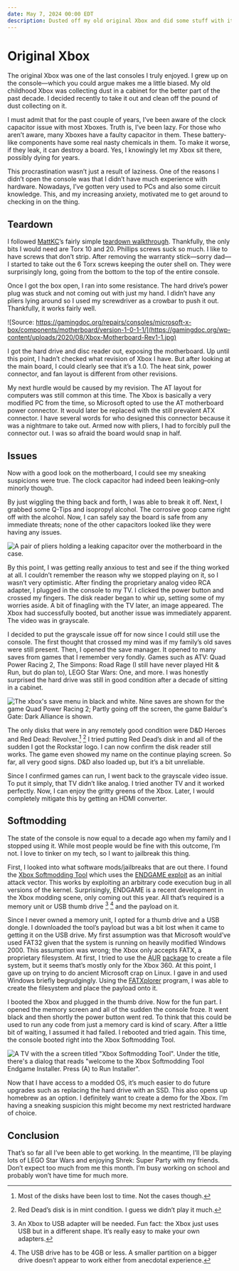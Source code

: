 ```yaml
---
date: May 7, 2024 00:00 EDT
description: Dusted off my old original Xbox and did some stuff with it.
---
```


# Original Xbox

The original Xbox was one of the last consoles I truly enjoyed. I grew up on the console&mdash;which you could argue makes me a little biased. My old childhood Xbox was collecting dust in a cabinet for the better part of the past decade. I decided recently to take it out and clean off the pound of dust collecting on it.

I must admit that for the past couple of years, I’ve been aware of the clock capacitor issue with most Xboxes. Truth is, I’ve been lazy. For those who aren’t aware, many Xboxes have a faulty capacitor in them. These battery-like components have some real nasty chemicals in them. To make it worse, if they leak, it can destroy a board. Yes, I knowingly let my Xbox sit there, possibly dying for years.

This procrastination wasn’t just a result of laziness. One of the reasons I didn’t open the console was that I didn’t have much experience with hardware. Nowadays, I’ve gotten very used to <abbr>PC</abbr>s and also some circuit knowledge. This, and my increasing anxiety, motivated me to get around to checking in on the thing.

## Teardown

I followed [MattKC](www.youtube.com/@MattKC)’s fairly simple [teardown walkthrough](https://youtu.be/uy-btflp0-U?si=ycS847xTFRVlvpcD). Thankfully, the only bits I would need are Torx 10 and 20. Phillips screws suck so much. I like to have screws that don’t strip. After removing the warranty stick&mdash;sorry dad&mdash;I started to take out the 6 Torx screws keeping the outer shell on. They were surprisingly long, going from the bottom to the top of the entire console.

Once I got the box open, I ran into some resistance. The hard drive’s power plug was stuck and not coming out with just my hand. I didn’t have any pliers lying around so I used my screwdriver as a crowbar to push it out. Thankfully, it works fairly well.

![Source: https://gamingdoc.org/repairs/consoles/microsoft-x-box/components/motherboard/version-1-0-1-1/](https://gamingdoc.org/wp-content/uploads/2020/08/Xbox-Motherboard-Rev1-1.jpg)

I got the hard drive and disc reader out, exposing the motherboard. Up until this point, I hadn’t checked what revision of Xbox I have. But after looking at the main board, I could clearly see that it’s a 1.0. The heat sink, power connector, and fan layout is different from other revisions.

My next hurdle would be caused by my revision. The <abbr>AT</abbr> layout for computers was still common at this time. The Xbox is basically a very modified <abbr>PC</abbr> from the time, so Microsoft opted to use the <abbr>AT</abbr> motherboard power connector. It would later be replaced with the still prevalent <abbr>ATX</abbr> connector. I have several words for who designed this connector because it was a nightmare to take out. Armed now with pliers, I had to forcibly pull the connector out. I was so afraid the board would snap in half.

## Issues

Now with a good look on the motherboard, I could see my sneaking suspicions were true. The clock capacitor had indeed been leaking–only minorly though.

By just wiggling the thing back and forth, I was able to break it off. Next, I grabbed some Q-Tips and isopropyl alcohol. The corrosive goop came right off with the alcohol. Now, I can safely say the board is safe from any immediate threats; none of the other capacitors looked like they were having any issues.

![A pair of pliers holding a leaking capacitor over the motherboard in the case.](https://cdn.social.linux.pizza/system/media_attachments/files/112/350/885/841/763/009/original/780b50d3bc91467c.jpg)

By this point, I was getting really anxious to test and see if the thing worked at all. I couldn’t remember the reason why we stopped playing on it, so I wasn’t very optimistic. After finding the proprietary analog video <abbr>RCA</abbr> adapter, I plugged in the console to my <abbr>TV</abbr>. I clicked the power button and crossed my fingers. The disk reader began to whir up, setting some of my worries aside. A bit of finagling with the <abbr>TV</abbr> later, an image appeared. The Xbox had successfully booted, but another issue was immediately apparent. The video was in grayscale.

I decided to put the grayscale issue off for now since I could still use the console. The first thought that crossed my mind was if my family’s old saves were still present. Then, I opened the save manager. It opened to many saves from games that I remember very fondly. Games such as <abbr>ATV</abbr>: Quad Power Racing 2, The Simpons: Road Rage (I still have never played Hit & Run, but do plan to), LEGO Star Wars: One, and more. I was honestly surprised the hard drive was still in good condition after a decade of sitting in a cabinet.

![The xbox's save menu in black and white. Nine saves are shown for the game Quad Power Racing 2; Partly going off the screen, the game Baldur's Gate: Dark Alliance is shown.](https://cdn.social.linux.pizza/system/media_attachments/files/112/350/938/650/909/415/original/6abf4842c81e94e1.jpg)

The only disks that were in any remotely good condition were <abbr>D&D</abbr> Heroes and Red Dead: Revolver.[^1] [^2] I tried putting Red Dead’s disk in and all of the sudden I got the Rockstar logo. I can now confirm the disk reader still works. The game even showed my name on the continue playing screen. So far, all very good signs. <abbr>D&D</abbr> also loaded up, but it’s a bit unreliable.

Since I confirmed games can run, I went back to the grayscale video issue. To put it simply, that <abbr>TV</abbr> didn’t like analog. I tried another TV and it worked perfectly. Now, I can enjoy the gritty greens of the Xbox. Later, I would completely mitigate this by getting an <abbr>HDMI</abbr> converter.

## Softmodding

The state of the console is now equal to a decade ago when my family and I stopped using it. While most people would be fine with this outcome, I’m not. I love to tinker on my tech, so I want to jailbreak this thing.

First, I looked into what software mods/jailbreaks that are out there. I found the [Xbox Softmodding Tool](https://github.com/Rocky5/Xbox-Softmodding-Tool) which uses the [ENDGAME exploit](https://github.com/XboxDev/endgame-exploit) as an initial attack vector. This works by exploiting an arbitrary code execution bug in all versions of the kernel. Surprisingly, ENDGAME is a recent development in the Xbox modding scene, only coming out this year. All that’s required is a memory unit or <abbr>USB</abbr> thumb drive [^3] [^4] and the payload on it.

Since I never owned a memory unit, I opted for a thumb drive and a <abbr>USB</abbr> dongle. I downloaded the tool’s payload but was a bit lost when it came to getting it on the <abbr>USB</abbr> drive. My first assumption was that Microsoft would’ve used FAT32 given that the system is running on heavily modified Windows 2000. This assumption was wrong; the Xbox only accepts FATX, a proprietary filesystem. At first, I tried to use the <abbr title="Arch User Repository">AUR</abbr> [package](https://aur.archlinux.org/packages/fatx) to create a file system, but it seems that’s mostly only for the Xbox 360. At this point, I gave up on trying to do ancient Microsoft crap on Linux. I gave in and used Windows briefly begrudgingly. Using the [FATXplorer](https://fatxplorer.eaton-works.com/) program, I was able to create the filesystem and place the payload onto it.

I booted the Xbox and plugged in the thumb drive. Now for the fun part. I opened the memory screen and all of the sudden the console froze. It went black and then shortly the power button went red. To think that this could be used to run any code from just a memory card is kind of scary. After a little bit of waiting, I assumed it had failed. I rebooted and tried again. This time, the console booted right into the Xbox Softmodding Tool.

![A TV with the a screen titled "Xbox Softmodding Tool". Under the title, there's a dialog that reads "welcome to the Xbox Softmodding Tool Endgame Installer. Press (A) to Run Installer".](https://cdn.social.linux.pizza/system/media_attachments/files/112/403/373/918/585/049/original/2f7bd5ffc4f82da5.jpg)

Now that I have access to a modded <abbr>OS</abbr>, it’s much easier to do future upgrades such as replacing the hard drive with an <abbr>SSD</abbr>. This also opens up homebrew as an option. I definitely want to create a demo for the Xbox. I’m having a sneaking suspicion this might become my next restricted hardware of choice.

## Conclusion

That’s so far all I’ve been able to get working. In the meantime, I’ll be playing lots of LEGO Star Wars and enjoying Shrek: Super Party with my friends. Don’t expect too much from me this month. I’m busy working on school and probably won’t have time for much more.

[^1]: Most of the disks have been lost to time. Not the cases though.

[^2]: Red Dead’s disk is in mint condition. I guess we didn’t play it much.

[^3]: An Xbox to USB adapter will be needed. Fun fact: the Xbox just uses USB but in a different shape. It’s really easy to make your own adapters.

[^4]: The USB drive has to be 4GB or less. A smaller partition on a bigger drive doesn’t appear to work either from anecdotal experience.
